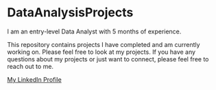 # DataAnalysisProjects
I am an entry-level Data Analyst with 5 months of experience. 

This repository contains projects I have completed and am currently working on. Please feel free to look at my projects. If you have any questions about my projects or just want to connect, please feel free to reach out to me.

<a href="https://www.linkedin.com/in/hemaang-dewan/">My LinkedIn Profile</a>


